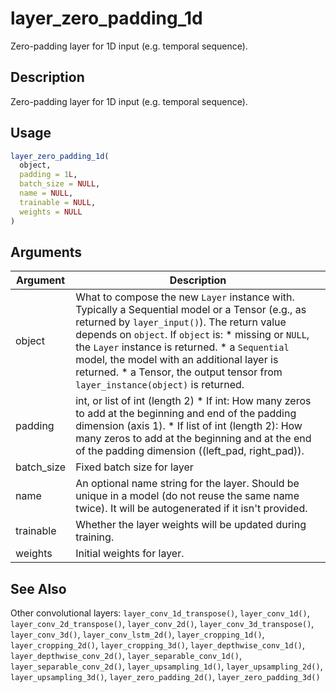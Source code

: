 # layer_zero_padding_1d


Zero-padding layer for 1D input (e.g. temporal sequence).




## Description

Zero-padding layer for 1D input (e.g. temporal sequence).





## Usage
```r
layer_zero_padding_1d(
  object,
  padding = 1L,
  batch_size = NULL,
  name = NULL,
  trainable = NULL,
  weights = NULL
)
```




## Arguments


Argument      |Description
------------- |----------------
object | What to compose the new ``Layer`` instance with. Typically a Sequential model or a Tensor (e.g., as returned by ``layer_input()``). The return value depends on ``object``. If ``object`` is:   *  missing or `NULL`, the `Layer` instance is returned.  *  a `Sequential` model, the model with an additional layer is returned.  *  a Tensor, the output tensor from `layer_instance(object)` is returned.
padding | int, or list of int (length 2)   *  If int: How many zeros to add at the beginning and end of the padding dimension (axis 1).  *  If list of int (length 2): How many zeros to add at the beginning and at the end of the padding dimension ((left_pad, right_pad)).
batch_size | Fixed batch size for layer
name | An optional name string for the layer. Should be unique in a model (do not reuse the same name twice). It will be autogenerated if it isn't provided.
trainable | Whether the layer weights will be updated during training.
weights | Initial weights for layer.







## See Also

Other convolutional layers: 
`layer_conv_1d_transpose()`,
`layer_conv_1d()`,
`layer_conv_2d_transpose()`,
`layer_conv_2d()`,
`layer_conv_3d_transpose()`,
`layer_conv_3d()`,
`layer_conv_lstm_2d()`,
`layer_cropping_1d()`,
`layer_cropping_2d()`,
`layer_cropping_3d()`,
`layer_depthwise_conv_1d()`,
`layer_depthwise_conv_2d()`,
`layer_separable_conv_1d()`,
`layer_separable_conv_2d()`,
`layer_upsampling_1d()`,
`layer_upsampling_2d()`,
`layer_upsampling_3d()`,
`layer_zero_padding_2d()`,
`layer_zero_padding_3d()`




